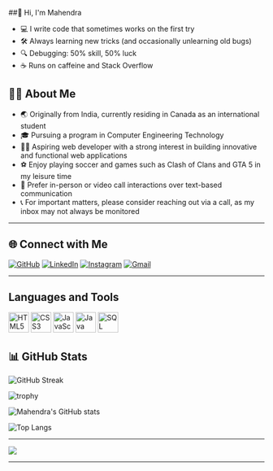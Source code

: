 ##👋 Hi, I'm Mahendra  


- 💻 I write code that sometimes works on the first try  
- 🛠️ Always learning new tricks (and occasionally unlearning old bugs)  
- 🔍 Debugging: 50% skill, 50% luck  
- ☕ Runs on caffeine and Stack Overflow  

## 🙋‍♂️ About Me

- 🌏 Originally from India, currently residing in Canada as an international student
- 🎓 Pursuing a program in Computer Engineering Technology
- 👨‍💻 Aspiring web developer with a strong interest in building innovative and functional web applications
- ⚽ Enjoy playing soccer and games such as Clash of Clans and GTA 5 in my leisure time
- 🤝 Prefer in-person or video call interactions over text-based communication
- 📞 For important matters, please consider reaching out via a call, as my inbox may not always be monitored

---

## 🌐 Connect with Me

[![GitHub](https://img.shields.io/badge/GitHub-181717?logo=github&logoColor=white)](https://github.com/mahendra-04)
[![LinkedIn](https://img.shields.io/badge/LinkedIn-blue?logo=linkedin&logoColor=white)](https://www.linkedin.com/in/mahendra-ranwa-092396290/)
[![Instagram](https://img.shields.io/badge/Instagram-E4405F?logo=instagram&logoColor=white)](https://www.instagram.com/_.mahendra._04/)
[![Gmail](https://img.shields.io/badge/Gmail-red?logo=gmail&logoColor=white)](mailto:mranwa100@gmail.com)

---

## Languages and Tools

<p align="left">
  <img src="https://cdn.jsdelivr.net/gh/devicons/devicon/icons/html5/html5-original.svg" alt="HTML5" width="40" height="40"/>
  <img src="https://cdn.jsdelivr.net/gh/devicons/devicon/icons/css3/css3-original.svg" alt="CSS3" width="40" height="40"/>
  <img src="https://cdn.jsdelivr.net/gh/devicons/devicon/icons/javascript/javascript-original.svg" alt="JavaScript" width="40" height="40"/>
  <img src="https://cdn.jsdelivr.net/gh/devicons/devicon/icons/java/java-original.svg" alt="Java" width="40" height="40"/>
  <img src="https://cdn.jsdelivr.net/gh/devicons/devicon/icons/mysql/mysql-original.svg" alt="SQL" width="40" height="40"/>
</p>



## 📊 GitHub Stats

![GitHub Streak](https://streak-stats.demolab.com?user=mahendra-04&theme=github-dark&hide_border=true)

![trophy](https://github-profile-trophy.vercel.app/?username=mahendra-04&theme=darkhub)

![Mahendra's GitHub stats](https://github-readme-stats.vercel.app/api?username=mahendra-04&show_icons=true&theme=github_dark)

![Top Langs](https://github-readme-stats.vercel.app/api/top-langs/?username=mahendra-04&layout=compact&theme=github_dark)

---

![](https://komarev.com/ghpvc/?username=mahendra-04&color=green)

---

<!-- You can add a GIF or image below for more personality! -->
<!-- <img src="https://media.giphy.com/media/yourgif.gif" width="200"/> -->

<!--
**mahendra-04/mahendra-04** is a ✨ _special_ ✨ repository because its `README.md` (this file) appears on your GitHub profile.

Here are some ideas to get you started:

- 🔭 I’m currently working on ...
- 🌱 I’m currently learning ...
- 👯 I’m looking to collaborate on ...
- 🤔 I’m looking for help with ...
- 💬 Ask me about ...
- 📫 How to reach me: ...
- 😄 Pronouns: ...
- ⚡ Fun fact: ...
-->

